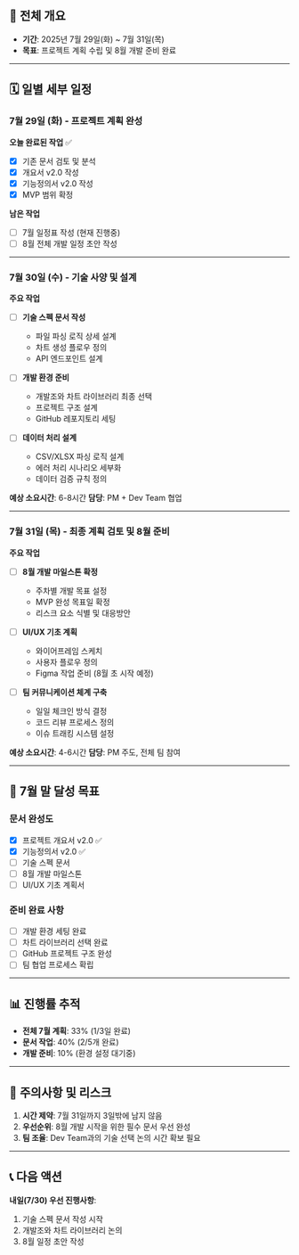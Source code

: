 ## 📅 전체 개요

- **기간**: 2025년 7월 29일(화) ~ 7월 31일(목)
- **목표**: 프로젝트 계획 수립 및 8월 개발 준비 완료

---

## 🗓️ 일별 세부 일정

### 7월 29일 (화) - 프로젝트 계획 완성

**오늘 완료된 작업** ✅

- [x] 기존 문서 검토 및 분석
- [x] 개요서 v2.0 작성
- [x] 기능정의서 v2.0 작성
- [x] MVP 범위 확정

**남은 작업**

- [ ] 7월 일정표 작성 (현재 진행중)
- [ ] 8월 전체 개발 일정 초안 작성

---

### 7월 30일 (수) - 기술 사양 및 설계

**주요 작업**

- [ ] **기술 스펙 문서 작성**
    
    - 파일 파싱 로직 상세 설계
    - 차트 생성 플로우 정의
    - API 엔드포인트 설계
- [ ] **개발 환경 준비**
    
    - 개발조와 차트 라이브러리 최종 선택
    - 프로젝트 구조 설계
    - GitHub 레포지토리 세팅
- [ ] **데이터 처리 설계**
    
    - CSV/XLSX 파싱 로직 설계
    - 에러 처리 시나리오 세부화
    - 데이터 검증 규칙 정의

**예상 소요시간**: 6-8시간 **담당**: PM + Dev Team 협업

---

### 7월 31일 (목) - 최종 계획 검토 및 8월 준비

**주요 작업**

- [ ] **8월 개발 마일스톤 확정**
    
    - 주차별 개발 목표 설정
    - MVP 완성 목표일 확정
    - 리스크 요소 식별 및 대응방안
- [ ] **UI/UX 기초 계획**
    
    - 와이어프레임 스케치
    - 사용자 플로우 정의
    - Figma 작업 준비 (8월 초 시작 예정)
- [ ] **팀 커뮤니케이션 체계 구축**
    
    - 일일 체크인 방식 결정
    - 코드 리뷰 프로세스 정의
    - 이슈 트래킹 시스템 설정

**예상 소요시간**: 4-6시간 **담당**: PM 주도, 전체 팀 참여

---

## 🎯 7월 말 달성 목표

### 문서 완성도

- [x] 프로젝트 개요서 v2.0 ✅
- [x] 기능정의서 v2.0 ✅
- [ ] 기술 스펙 문서
- [ ] 8월 개발 마일스톤
- [ ] UI/UX 기초 계획서

### 준비 완료 사항

- [ ] 개발 환경 세팅 완료
- [ ] 차트 라이브러리 선택 완료
- [ ] GitHub 프로젝트 구조 완성
- [ ] 팀 협업 프로세스 확립

---

## 📊 진행률 추적

- **전체 7월 계획**: 33% (1/3일 완료)
- **문서 작업**: 40% (2/5개 완료)
- **개발 준비**: 10% (환경 설정 대기중)

---

## 🚨 주의사항 및 리스크

1. **시간 제약**: 7월 31일까지 3일밖에 남지 않음
2. **우선순위**: 8월 개발 시작을 위한 필수 문서 우선 완성
3. **팀 조율**: Dev Team과의 기술 선택 논의 시간 확보 필요

---

## 📞 다음 액션

**내일(7/30) 우선 진행사항**:

1. 기술 스펙 문서 작성 시작
2. 개발조와 차트 라이브러리 논의
3. 8월 일정 초안 작성